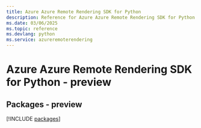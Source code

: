 ```yaml
---
title: Azure Azure Remote Rendering SDK for Python
description: Reference for Azure Azure Remote Rendering SDK for Python
ms.date: 03/06/2025
ms.topic: reference
ms.devlang: python
ms.service: azureremoterendering
---
```

# Azure Azure Remote Rendering SDK for Python - preview
## Packages - preview
[!INCLUDE [packages](azure-remote-rendering-index.md)]